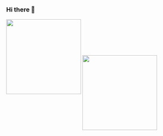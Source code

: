 ### Hi there 👋


<div align="flex-start">
<img height="200em"src="https://github-readme-stats.vercel.app/api?username=Parafernalha&show_icons=true&theme=radical&include_all_commits=true">
<img height="200em" align="center"src="https://github-readme-stats.vercel.app/api/top-langs/?username=Parafernalha&layout=compact&theme=merko">
</div>
<!--
**Parafernalha/Parafernalha** is a ✨ _special_ ✨ repository because its `README.md` (this file) appears on your GitHub profile.

Here are some ideas to get you started:

- 🔭 I’m currently working on ...
- 🌱 I’m currently learning ...
- 👯 I’m looking to collaborate on ...
- 🤔 I’m looking for help with ...
- 💬 Ask me about ...
- 📫 How to reach me: ...
- 😄 Pronouns: ...
- ⚡ Fun fact: ...
-->
